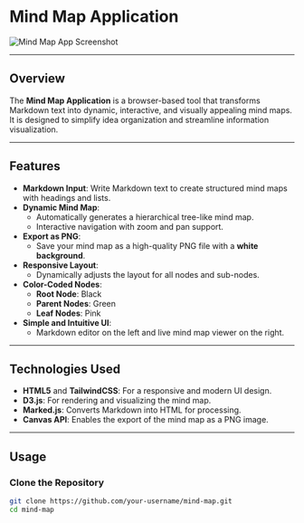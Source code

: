 # **Mind Map Application**

![Mind Map App Screenshot](https://via.placeholder.com/800x400?text=Mind+Map+Application)

---

## **Overview**
The **Mind Map Application** is a browser-based tool that transforms Markdown text into dynamic, interactive, and visually appealing mind maps. It is designed to simplify idea organization and streamline information visualization.

---

## **Features**
- **Markdown Input**: Write Markdown text to create structured mind maps with headings and lists.
- **Dynamic Mind Map**:
  - Automatically generates a hierarchical tree-like mind map.
  - Interactive navigation with zoom and pan support.
- **Export as PNG**:
  - Save your mind map as a high-quality PNG file with a **white background**.
- **Responsive Layout**:
  - Dynamically adjusts the layout for all nodes and sub-nodes.
- **Color-Coded Nodes**:
  - **Root Node**: Black
  - **Parent Nodes**: Green
  - **Leaf Nodes**: Pink
- **Simple and Intuitive UI**:
  - Markdown editor on the left and live mind map viewer on the right.

---

## **Technologies Used**
- **HTML5** and **TailwindCSS**: For a responsive and modern UI design.
- **D3.js**: For rendering and visualizing the mind map.
- **Marked.js**: Converts Markdown into HTML for processing.
- **Canvas API**: Enables the export of the mind map as a PNG image.

---

## **Usage**

### **Clone the Repository**
```bash
git clone https://github.com/your-username/mind-map.git
cd mind-map

